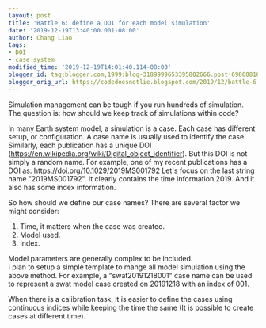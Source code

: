 ```yaml
---
layout: post
title: 'Battle 6: define a DOI for each model simulation'
date: '2019-12-19T13:40:00.001-08:00'
author: Chang Liao
tags:
- DOI
- case system
modified_time: '2019-12-19T14:01:40.114-08:00'
blogger_id: tag:blogger.com,1999:blog-3189999653395802666.post-6986081028096238617
blogger_orig_url: https://codedoesnotlie.blogspot.com/2019/12/battle-6-define-doi-for-each-model.html
---
```


Simulation management can be tough if you run hundreds of simulation. 
The question is: how should we keep track of simulations within code? 

In many Earth system model, a simulation is a case. Each case has different 
setup, or configuration. 
A case name is usually used to identify the case. Similarly, each publication 
has a unique DOI (https://en.wikipedia.org/wiki/Digital_object_identifier). 
But this DOI is not simply a random name. For example, one of my recent 
publications has a DOI as: https://doi.org/10.1029/2019MS001792 
Let's focus on the last string name "2019MS001792". It clearly contains the 
time information 2019. And it also has some index information. 

So how should we define our case names? There are several factor we might 
consider: 
1. Time, it matters when the case was created. 
1. Model used. 
1. Index. 
<div>Model parameters are generally complex to be included.<div>I plan to 
setup a simple template to mange all model simulation using the above method. 
For example, a "swat20191218001" case name can be used to represent a swat 
model case created on 20191218 with an index of 001. 

When there is a calibration task, it is easier to define the cases using 
continuous indices while keeping the time the same (It is possible to create 
cases at different time). <div> 
<div> 